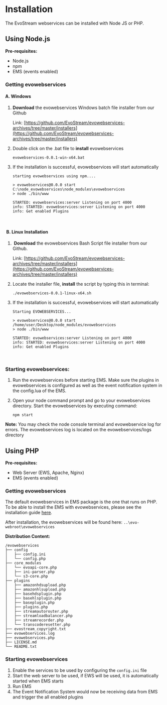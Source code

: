 # Installation

The EvoStream webservices can be installed with Node JS or PHP.



## Using Node.js

**Pre-requisites:**

- Node.js
- npm
- EMS (events enabled)



### Getting evowebservices

#### A. Windows

1. **Download** the evowebservices Windows batch file installer from our Github

   Link: [https://github.com/EvoStream/evowebservices-archives/tree/master/installers](https://github.com/EvoStream/evowebservices-archives/tree/master/installers)

2. Double click on the .bat file to **install** evowebservices

   ```
   evowebservices-0.0.1-win-x64.bat
   ```

3. If the installation is successful, evowebservices will start automatically

   ```
   starting evowebservices using npm....
      
   > evowebservices@0.0.0 start C:\node_evowebservices\node_modules\evowebservices
   > node ./bin/www
      
   STARTED: evowebservices:server Listening on port 4000
   info: STARTED: evowebservices:server Listening on port 4000
   info: Get enabled Plugins
   ```

   ​

####  B. Linux Installation

1.  **Download** the evowebservices Bash Script file installer from our Github.

   Link: [https://github.com/EvoStream/evowebservices-archives/tree/master/installers](https://github.com/EvoStream/evowebservices-archives/tree/master/installers)

2. Locate the installer file, **install** the script by typing this in terminal:

   ```
   ./evowebservices-0.0.1-linux-x64.sh
   ```

3. If the installation is successful, evowebservices will start automatically

   ```
   Starting EVOWEBSERVICES...
      
   > evowebservices@0.0.0 start /home/user/Desktop/node_modules/evowebservices
   > node ./bin/www
      
   STARTED: evowebservices:server Listening on port 4000 
   info: STARTED: evowebservices:server Listening on port 4000 
   info: Get enabled Plugins
   ```

   ​

### Starting evowebservices:

1. Run the evowebservices before starting EMS. Make sure the plugins in evowebservices is configured as well as the event notification system in the config.lua of the EMS.

2. Open your node command prompt and go to your evowebservices directory. Start the evowebservices by executing command:

   ```
   npm start
   ```

**Note:** You may check the node console terminal and evowebservice log for errors. The evowebservices log is located on the evowebservices/logs directory





## Using PHP

**Pre-requisites:**

- Web Server (EWS, Apache, Nginx)
- EMS (events enabled)



### Getting evowebservices

The default evowebservices in EMS package is the one that runs on PHP. To be able to install the EMS with evowebservices, please see the installation guide [here](http://docs.evostream.com/ems_user_guide/installation).

After installation, the evowebservices will be found here: `..\evo-webroot\evowebservices`



**Distribution Content:**

```
/evowebservices
├── config
│ 	├── config.ini
│ 	└── config.php
├── core_modules
│ 	└── evoapi-core.php
│   ├── ini-parser.php
│ 	└── s3-core.php
├── plugins
│ 	├── amazonhdsupload.php
│ 	├── amazonhlsupload.php
│ 	├── basehdsplugin.php
│ 	├── basehlsplugin.php
│ 	├── baseplugin.php
│ 	├── plugins.php
│ 	├── streamautorouter.php
│ 	├── streamloadbalancer.php
│ 	├── streamrecorder.php
│ 	└── transcoderesetter.php
├── evostream_copyright.txt
├── evowebservices.log
├── evowebservices.php
├── LICENSE.md
└── README.txt
```



### Starting evowebservices

1. Enable the services to be used by configuring the `config.ini` file
2. Start the web server to be used, if EWS will be used, it is automatically started when EMS starts
3. Run EMS
4. The Event Notification System would now be receiving data from EMS and trigger the all enabled plugins

